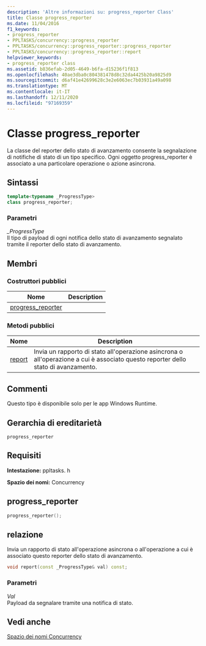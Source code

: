 ```yaml
---
description: 'Altre informazioni su: progress_reporter Class'
title: Classe progress_reporter
ms.date: 11/04/2016
f1_keywords:
- progress_reporter
- PPLTASKS/concurrency::progress_reporter
- PPLTASKS/concurrency::progress_reporter::progress_reporter
- PPLTASKS/concurrency::progress_reporter::report
helpviewer_keywords:
- progress_reporter class
ms.assetid: b836efab-2d05-4649-b6fa-d15236f1f813
ms.openlocfilehash: 40ae3dba0c804381478d8c32da4425b20a9825d9
ms.sourcegitcommit: d6af41e42699628c3e2e6063ec7b03931a49a098
ms.translationtype: MT
ms.contentlocale: it-IT
ms.lasthandoff: 12/11/2020
ms.locfileid: "97169359"
---
```

# <a name="progress_reporter-class"></a>Classe progress_reporter

La classe del reporter dello stato di avanzamento consente la segnalazione di notifiche di stato di un tipo specifico. Ogni oggetto progress_reporter è associato a una particolare operazione o azione asincrona.

## <a name="syntax"></a>Sintassi

```cpp
template<typename _ProgressType>
class progress_reporter;
```

### <a name="parameters"></a>Parametri

*_ProgressType*<br/>
Il tipo di payload di ogni notifica dello stato di avanzamento segnalato tramite il reporter dello stato di avanzamento.

## <a name="members"></a>Membri

### <a name="public-constructors"></a>Costruttori pubblici

|Nome|Description|
|----------|-----------------|
|[progress_reporter](#ctor)||

### <a name="public-methods"></a>Metodi pubblici

|Nome|Description|
|----------|-----------------|
|[report](#report)|Invia un rapporto di stato all'operazione asincrona o all'operazione a cui è associato questo reporter dello stato di avanzamento.|

## <a name="remarks"></a>Commenti

Questo tipo è disponibile solo per le app Windows Runtime.

## <a name="inheritance-hierarchy"></a>Gerarchia di ereditarietà

`progress_reporter`

## <a name="requirements"></a>Requisiti

**Intestazione:** ppltasks. h

**Spazio dei nomi:** Concurrency

## <a name="progress_reporter"></a><a name="ctor"></a> progress_reporter

```cpp
progress_reporter();
```

## <a name="report"></a><a name="report"></a> relazione

Invia un rapporto di stato all'operazione asincrona o all'operazione a cui è associato questo reporter dello stato di avanzamento.

```cpp
void report(const _ProgressType& val) const;
```

### <a name="parameters"></a>Parametri

*Val*<br/>
Payload da segnalare tramite una notifica di stato.

## <a name="see-also"></a>Vedi anche

[Spazio dei nomi Concurrency](concurrency-namespace.md)

